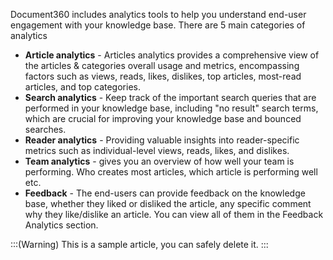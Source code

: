 Document360 includes analytics tools to help you understand end-user engagement with your knowledge base. There are 5 main categories of analytics

* **Article analytics** - Articles analytics provides a comprehensive view of the articles & categories overall usage and metrics, encompassing factors such as views, reads, likes, dislikes, top articles, most-read articles, and top categories.
* **Search analytics** - Keep track of the important search queries that are performed in your knowledge base, including "no result" search terms, which are crucial for improving your knowledge base and bounced searches.
* **Reader analytics** - Providing valuable insights into reader-specific metrics such as individual-level views, reads, likes, and dislikes.
* **Team analytics** - gives you an overview of how well your team is performing. Who creates most articles, which article is performing well etc. 
* **Feedback** - The end-users can provide feedback on the knowledge base, whether they liked or disliked the article, any specific comment why they like/dislike an article. You can view all of them in the Feedback Analytics section.

:::(Warning)
This is a sample article, you can safely delete it.
:::
